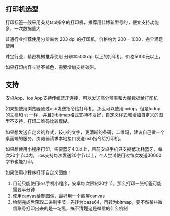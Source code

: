 
## 打印机选型

打印标签一般采用支持tspl指令的打印机，推荐用佳博新型号的，便宜支持功能多，一次数据量大

普通行业推荐使用分辨率为 203 dpi 的打印机，价格约为 200 - 1000，完全满足使用

珠宝行业，精密机械推荐使用 分辨率500 dpi 以上的打印机，价格5000元以上，

如果打印内容长期不掉色，需要增加支持碳带。


## 支持

安卓App、ios App支持传统蓝牙连接，可以发送高分辨率和大量数据给打印机

如果想使用浏览器通过usb发送指令给打印机，那么可以使用lodop，但是lodop的文档和 st 一样，并且对bitmap格式支持不友好，自定义样式和增加自定义的图型不支持，打印二维码比较模糊。

如果想发送自定义的样式，较小的文字，更清晰的条码，二维码，建议自己做一个桌面端的服务，浏览器请求本地接口发送usb指令给打印机。

如果想使用小程序打印，需要蓝牙4.0以上，目前安卓手机只支持低功耗蓝牙，每次20字节以内。
ios支持每次发送20字节以上，个人尝试使用过每次发送30000字节也能打印。

如果使用小程序打印自定义图像：

1. 目前只能使用ios手机小程序，安卓每次限制20字节，那么打印一张标签可能需要半分钟 
2. 使用canvas绘制图像，最好用一个离屏canvas
3. 绘制完成后获取二进制字节，先转为base64，再转为bitmap，要不然某些微信账号打印出来的是一坨黑，搞不清楚这是微信的什么机制







